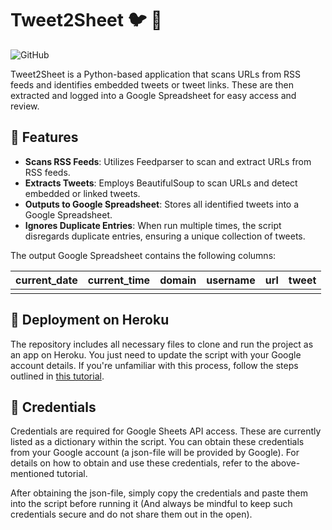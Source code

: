 # Tweet2Sheet :bird: :page_facing_up:

![GitHub](https://img.shields.io/github/license/stalebg/Tweet2Sheet)

Tweet2Sheet is a Python-based application that scans URLs from RSS feeds and identifies embedded tweets or tweet links. These are then extracted and logged into a Google Spreadsheet for easy access and review.

## :star2: Features
- **Scans RSS Feeds**: Utilizes Feedparser to scan and extract URLs from RSS feeds.
- **Extracts Tweets**: Employs BeautifulSoup to scan URLs and detect embedded or linked tweets.
- **Outputs to Google Spreadsheet**: Stores all identified tweets into a Google Spreadsheet.
- **Ignores Duplicate Entries**: When run multiple times, the script disregards duplicate entries, ensuring a unique collection of tweets.

The output Google Spreadsheet contains the following columns:

| current_date  |  current_time | domain  | username  | url  | tweet  |
| ------------ | ------------ | ------------ | ------------ | ------------ | ------------ |
|   |   |   |   |   |   |

## :rocket: Deployment on Heroku
The repository includes all necessary files to clone and run the project as an app on Heroku. You just need to update the script with your Google account details. If you're unfamiliar with this process, follow the steps outlined in [this tutorial](https://aryanirani123.medium.com/read-and-write-data-in-google-sheets-using-python-and-the-google-sheets-api-6e206a242f20).

## :closed_lock_with_key: Credentials
Credentials are required for Google Sheets API access. These are currently listed as a dictionary within the script. You can obtain these credentials from your Google account (a json-file will be provided by Google). For details on how to obtain and use these credentials, refer to the above-mentioned tutorial.

After obtaining the json-file, simply copy the credentials and paste them into the script before running it (And always be mindful to keep such credentials secure and do not share them out in the open).
